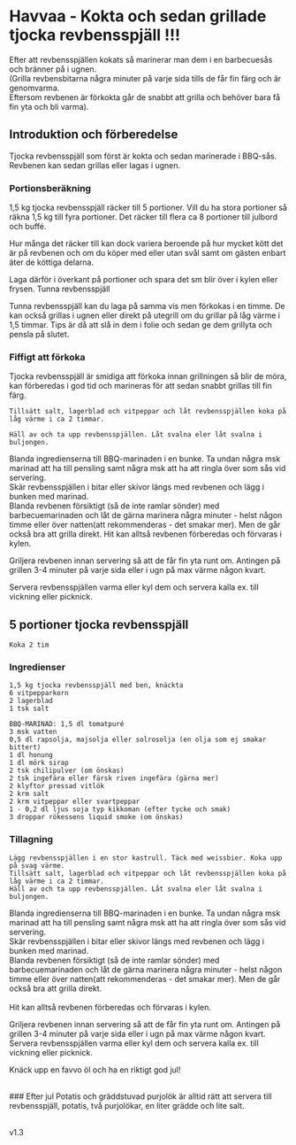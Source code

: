 # Havvaa - Kokta och sedan grillade tjocka revbensspjäll !!!

Efter att revbensspjällen kokats så marinerar man dem i en barbecuesås och bränner på i ugnen.
<br>
(Grilla revbensbitarna några minuter på varje sida tills de får fin färg och är genomvarma. 
<br>
Eftersom revbenen är förkokta går de snabbt att grilla och behöver bara få fin yta och bli varma).

## Introduktion och förberedelse

Tjocka revbensspjäll som först är kokta och sedan marinerade i BBQ-sås. Revbenen kan sedan grillas eller lagas i ugnen.

### Portionsberäkning
1,5 kg tjocka revbensspjäll räcker till 5 portioner. Vill du ha stora portioner så räkna 1,5 kg till fyra portioner. Det räcker till flera ca 8 portioner till julbord och buffé.

Hur många det räcker till kan dock variera beroende på hur mycket kött det är på revbenen och om du köper med eller utan svål samt om gästen enbart äter de köttiga delarna.

Laga därför i överkant på portioner och spara det sm blir över i kylen eller frysen.
Tunna revbensspjäll

Tunna revbensspjäll kan du laga på samma vis men förkokas i en timme. De kan också grillas i ugnen eller direkt på utegrill om du grillar på låg värme i 1,5 timmar. Tips är då att slå in dem i folie och sedan ge dem grillyta och pensla på slutet.

### Fiffigt att förkoka
Tjocka revbensspjäll är smidiga att förkoka innan grillningen så blir de möra, kan förberedas i god tid och marineras för att sedan snabbt grillas till fin färg.

    Tillsätt salt, lagerblad och vitpeppar och låt revbensspjällen koka på låg värme i ca 2 timmar.

    Häll av och ta upp revbensspjällen. Låt svalna eler låt svalna i buljongen.

Blanda ingredienserna till BBQ-marinaden i en bunke. Ta undan några msk marinad att ha till pensling samt några msk att ha att ringla över som sås vid servering.
<br>
Skär revbensspjällen i bitar eller skivor längs med revbenen och lägg i bunken med marinad.
<br>
Blanda revbenen försiktigt (så de inte ramlar sönder) med barbecuemarinaden och låt de gärna marinera några minuter - helst någon timme eller över natten(att rekommenderas - det smakar mer). Men de går också bra att grilla direkt. Hit kan alltså revbenen förberedas och förvaras i kylen.

Griljera revbenen innan servering så att de får fin yta runt om. Antingen på grillen 3-4 minuter på varje sida eller i ugn på max värme någon kvart.

Servera revbensspjällen varma eller kyl dem och servera kalla ex. till vickning eller picknick.


## 5 portioner tjocka revbensspjäll

    Koka 2 tim

### Ingredienser

    1,5 kg tjocka revbensspjäll med ben, knäckta
    6 vitpepparkorn
    2 lagerblad
    1 tsk salt
    
    BBQ-MARINAD: 1,5 dl tomatpuré
    3 msk vatten
    0,5 dl rapsolja, majsolja eller solrosolja (en olja som ej smakar bittert)
    1 dl honung
    1 dl mörk sirap
    2 tsk chilipulver (om önskas)
    2 tsk ingefära eller färsk riven ingefära (gärna mer)
    2 klyftor pressad vitlök
    2 krm salt
    2 krm vitpeppar eller svartpeppar
    1 - 0,2 dl ljus soja typ kikkoman (efter tycke och smak)
    3 droppar rökessens liquid smoke (om önskas)

### Tillagning

    Lägg revbensspjällen i en stor kastrull. Täck med weissbier. Koka upp på svag värme.
    Tillsätt salt, lagerblad och vitpeppar och låt revbensspjällen koka på låg värme i ca 2 timmar.
    Häll av och ta upp revbensspjällen. Låt svalna eler låt svalna i buljongen.

Blanda ingredienserna till BBQ-marinaden i en bunke. Ta undan några msk marinad att ha till pensling samt några msk att ha att ringla över som sås vid servering.
<br>
Skär revbensspjällen i bitar eller skivor längs med revbenen och lägg i bunken med marinad.
<br>
Blanda revbenen försiktigt (så de inte ramlar sönder) med barbecuemarinaden och låt de gärna marinera några minuter - helst någon timme eller över natten(att rekommenderas - det smakar mer). Men de går också bra att grilla direkt. 
<br>
<br>
Hit kan alltså revbenen förberedas och förvaras i kylen.

Griljera revbenen innan servering så att de får fin yta runt om. Antingen på grillen 3-4 minuter på varje sida eller i ugn på max värme någon kvart.
Servera revbensspjällen varma eller kyl dem och servera kalla ex. till vickning eller picknick.


Knäck upp en favvo öl och ha en riktigt god jul!

<br>
### Efter jul
Potatis och gräddstuvad purjolök är alltid rätt att servera till revbensspjäll, potatis, två purjolökar, en liter grädde och lite salt.


<br>
<br>


v1.3
